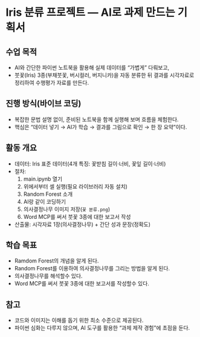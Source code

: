 # Iris 분류 프로젝트 — AI로 과제 만드는 기획서

## 수업 목적
- AI와 간단한 파이썬 노트북을 활용해 실제 데이터를 “가볍게” 다뤄보고,
- 붓꽃(Iris) 3종(부채붓꽃, 버시컬러, 버지니카)을 자동 분류한 뒤 결과를 시각자료로 정리하여 수행평가 자료를 만든다.

## 진행 방식(바이브 코딩)
- 복잡한 문법 설명 없이, 준비된 노트북을 함께 실행해 보며 흐름을 체험한다.
- 핵심은 “데이터 넣기 → AI가 학습 → 결과를 그림으로 확인 → 한 장 요약”이다.

## 활동 개요
- 데이터: Iris 표준 데이터(4개 특징: 꽃받침 길이·너비, 꽃잎 길이·너비)
- 절차:
  1) main.ipynb 열기
  2) 위에서부터 셀 실행(필요 라이브러리 자동 설치)
  3) Random Forest 소개
  4) AI랑 같이 코딩하기
  5) 의사결정나무 이미지 저장(`꽃 분류.png`)
  6) Word MCP를 써서 붓꽃 3종에 대한 보고서 작성
- 산출물: 시각자료 1장(의사결정나무) + 간단 성과 문장(정확도)

## 학습 목표
- Ramdom Forest의 개념을 알게 된다.
- Random Forest를 이용하여 의사결정나무를 그리는 방법을 알게 된다.
- 의사결정나무를 해석할수 있다.
- Word MCP를 써서 붓꽃 3종에 대한 보고서를 작성할수 있다.

## 참고
- 코드와 이미지는 이해를 돕기 위한 최소 수준으로 제공된다.
- 파이썬 심화는 다루지 않으며, AI 도구를 활용한 “과제 제작 경험”에 초점을 둔다.